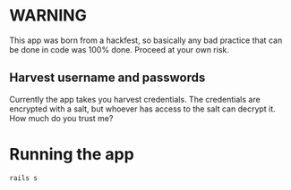# WARNING

This app was born from a hackfest, so basically any bad practice
that can be done in code was 100% done. Proceed at your own risk. 

## Harvest username and passwords

Currently the app takes you harvest credentials. The credentials are
encrypted with a salt, but whoever has access to the salt can decrypt it.
How much do you trust me?

# Running the app

`rails s`
